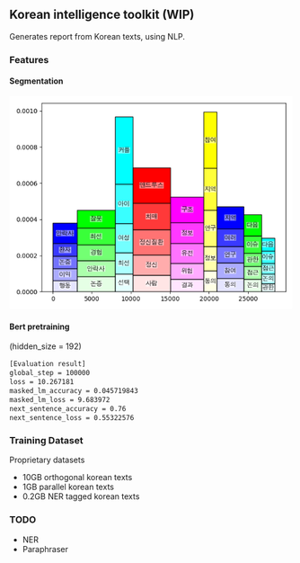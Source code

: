 ## Korean intelligence toolkit (WIP)

Generates report from Korean texts, using NLP. 

### Features

#### Segmentation
![Paragaraph segmentation based on topic](reports/의료윤리.png)

#### Bert pretraining
(hidden_size = 192)
```
[Evaluation result]
global_step = 100000
loss = 10.267181
masked_lm_accuracy = 0.045719843
masked_lm_loss = 9.683972
next_sentence_accuracy = 0.76
next_sentence_loss = 0.55322576
```

### Training Dataset
Proprietary datasets 
* 10GB orthogonal korean texts
* 1GB parallel korean texts
* 0.2GB NER tagged korean texts

### TODO 
* NER
* Paraphraser
